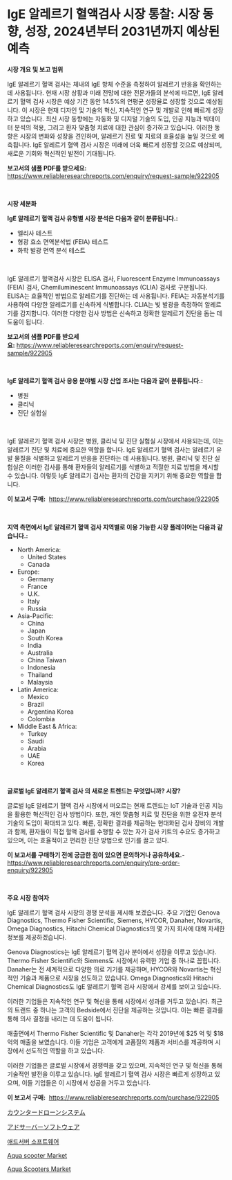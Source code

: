 <p><h1>IgE 알레르기 혈액검사 시장 통찰: 시장 동향, 성장, 2024년부터 2031년까지 예상된 예측</h1></p><p><strong>시장 개요 및 보고 범위</strong></p>
<p><p>IgE 알레르기 혈액 검사는 체내의 IgE 항체 수준을 측정하여 알레르기 반응을 확인하는데 사용됩니다. 현재 시장 상황과 미래 전망에 대한 전문가들의 분석에 따르면, IgE 알레르기 혈액 검사 시장은 예상 기간 동안 14.5%의 연평균 성장율로 성장할 것으로 예상됩니다. 이 시장은 현재 디자인 및 기술의 혁신, 지속적인 연구 및 개발로 인해 빠르게 성장하고 있습니다. 최신 시장 동향에는 자동화 및 디지털 기술의 도입, 인공 지능과 빅데이터 분석의 적용, 그리고 환자 맞춤형 치료에 대한 관심이 증가하고 있습니다. 이러한 동향은 시장의 변화와 성장을 견인하며, 알레르기 진료 및 치료의 효율성을 높일 것으로 예측됩니다. IgE 알레르기 혈액 검사 시장은 미래에 더욱 빠르게 성장할 것으로 예상되며, 새로운 기회와 혁신적인 발전이 기대됩니다.</p></p>
<p><strong>보고서의 샘플 PDF를 받으세요:</strong> <a href="https://www.reliableresearchreports.com/enquiry/request-sample/922905">https://www.reliableresearchreports.com/enquiry/request-sample/922905</a></p>
<p>&nbsp;</p>
<p><strong>시장 세분화</strong></p>
<p><strong>IgE 알레르기 혈액 검사 유형별 시장 분석은 다음과 같이 분류됩니다.:</strong></p>
<p><ul><li>엘리사 테스트</li><li>형광 효소 면역분석법 (FEIA) 테스트</li><li>화학 발광 면역 분석 테스트</li></ul></p>
<p>&nbsp;</p>
<p><p>IgE 알레르기 혈액검사 시장은 ELISA 검사, Fluorescent Enzyme Immunoassays (FEIA) 검사, Chemiluminescent Immunoassays (CLIA) 검사로 구분됩니다. ELISA는 효율적인 방법으로 알레르기를 진단하는 데 사용됩니다. FEIA는 자동분석기를 사용하여 다양한 알레르기를 신속하게 식별합니다. CLIA는 빛 발광을 측정하여 알레르기를 감지합니다. 이러한 다양한 검사 방법은 신속하고 정확한 알레르기 진단을 돕는 데 도움이 됩니다.</p></p>
<p><strong>보고서의 샘플 PDF를 받으세요:</strong>&nbsp;<a href="https://www.reliableresearchreports.com/enquiry/request-sample/922905">https://www.reliableresearchreports.com/enquiry/request-sample/922905</a></p>
<p>&nbsp;</p>
<p><strong> IgE 알레르기 혈액 검사 응용 분야별 시장 산업 조사는 다음과 같이 분류됩니다.:</strong></p>
<p><ul><li>병원</li><li>클리닉</li><li>진단 실험실</li></ul></p>
<p>&nbsp;</p>
<p><p>IgE 알레르기 혈액 검사 시장은 병원, 클리닉 및 진단 실험실 시장에서 사용되는데, 이는 알레르기 진단 및 치료에 중요한 역할을 합니다. IgE 알레르기 혈액 검사는 알레르기 유발 물질을 식별하고 알레르기 반응을 진단하는 데 사용됩니다. 병원, 클리닉 및 진단 실험실은 이러한 검사를 통해 환자들의 알레르기를 식별하고 적절한 치료 방법을 제시할 수 있습니다. 이렇듯 IgE 알레르기 검사는 환자의 건강을 지키기 위해 중요한 역할을 합니다.</p></p>
<p><strong>이 보고서 구매:</strong>&nbsp; <a href="https://www.reliableresearchreports.com/purchase/922905">https://www.reliableresearchreports.com/purchase/922905</a></p>
<p>&nbsp;</p>
<p><strong>지역 측면에서 IgE 알레르기 혈액 검사 지역별로 이용 가능한 시장 플레이어는 다음과 같습니다.:</strong></p>
<p><ul>
    <li>
        North America:
        <ul>
            <li>United States</li>
            <li>Canada</li>
        </ul>
    </li>
    <li>
        Europe:
        <ul>
            <li>Germany</li>
            <li>France</li>
            <li>U.K.</li>
            <li>Italy</li>
            <li>Russia</li>
        </ul>
    </li>
    <li>
        Asia-Pacific:
        <ul>
            <li>China</li>
            <li>Japan</li>
            <li>South Korea</li>
            <li>India</li>
            <li>Australia</li>
            <li>China Taiwan</li>
            <li>Indonesia</li>
            <li>Thailand</li>
            <li>Malaysia</li>
        </ul>
    </li>
    <li>
        Latin America:
        <ul>
            <li>Mexico</li>
            <li>Brazil</li>
            <li>Argentina Korea</li>
            <li>Colombia</li>
        </ul>
    </li>
    <li>
        Middle East & Africa:
        <ul>
            <li>Turkey</li>
            <li>Saudi</li>
            <li>Arabia</li>
            <li>UAE</li>
            <li>Korea</li>
        </ul>
    </li>
    </ul></p>
<p>&nbsp;</p>
<p><strong>글로벌 IgE 알레르기 혈액 검사 의 새로운 트렌드는 무엇입니까? 시장?</strong></p>
<p><p>글로벌 IgE 알레르기 혈액 검사 시장에서 떠오르는 현재 트렌드는 IoT 기술과 인공 지능을 활용한 혁신적인 검사 방법이다. 또한, 개인 맞춤형 치료 및 진단을 위한 유전자 분석 기술의 도입이 확대되고 있다. 빠른, 정확한 결과를 제공하는 현대화된 검사 장비의 개발과 함께, 환자들이 직접 혈액 검사를 수행할 수 있는 자가 검사 키트의 수요도 증가하고 있으며, 이는 효율적이고 편리한 진단 방법으로 인기를 끌고 있다.</p></p>
<p><strong>이 보고서를 구매하기 전에 궁금한 점이 있으면 문의하거나 공유하세요.</strong>- <a href="https://www.reliableresearchreports.com/enquiry/pre-order-enquiry/922905">https://www.reliableresearchreports.com/enquiry/pre-order-enquiry/922905</a></p>
<p>&nbsp;</p>
<p><strong>주요 시장 참여자</strong></p>
<p><p>IgE 알레르기 혈액 검사 시장의 경쟁 분석을 제시해 보겠습니다. 주요 기업인 Genova Diagnostics, Thermo Fisher Scientific, Siemens, HYCOR, Danaher, Novartis, Omega Diagnostics, Hitachi Chemical Diagnostics의 몇 가지 회사에 대해 자세한 정보를 제공하겠습니다. </p><p>Genova Diagnostics는 IgE 알레르기 혈액 검사 분야에서 성장을 이루고 있습니다. Thermo Fisher Scientific와 Siemens도 시장에서 유력한 기업 중 하나로 꼽힙니다. Danaher는 전 세계적으로 다양한 의료 기기를 제공하며, HYCOR와 Novartis는 혁신적인 기술과 제품으로 시장을 선도하고 있습니다. Omega Diagnostics와 Hitachi Chemical Diagnostics도 IgE 알레르기 혈액 검사 시장에서 강세를 보이고 있습니다.</p><p>이러한 기업들은 지속적인 연구 및 혁신을 통해 시장에서 성과를 거두고 있습니다. 최근의 트랜드 중 하나는 고객의 Bedside에서 진단을 제공하는 것입니다. 이는 빠른 결과를 통해 의사 결정을 내리는 데 도움이 됩니다.</p><p>매출면에서 Thermo Fisher Scientific 및 Danaher는 각각 2019년에 $25 억 및 $18 억의 매출을 보였습니다. 이들 기업은 고객에게 고품질의 제품과 서비스를 제공하며 시장에서 선도적인 역할을 하고 있습니다.</p><p>이러한 기업들은 글로벌 시장에서 경쟁력을 갖고 있으며, 지속적인 연구 및 혁신을 통해 기술적인 발전을 이루고 있습니다. IgE 알레르기 혈액 검사 시장은 빠르게 성장하고 있으며, 이들 기업들은 이 시장에서 성공을 거두고 있습니다.</p></p>
<p><strong>이 보고서 구매:</strong>&nbsp;&nbsp;<a href="https://www.reliableresearchreports.com/purchase/922905">https://www.reliableresearchreports.com/purchase/922905</a></p>
<p><p><a href="https://github.com/mohamedbakry57/Market-Research-Report-List-2/blob/main/5157778182565.md">カウンタードローンシステム</a></p><p><a href="https://github.com/lababdou/Market-Research-Report-List-2/blob/main/3714289182566.md">アドサーバーソフトウェア</a></p><p><a href="https://github.com/laholand/Market-Research-Report-List-2/blob/main/1476611182561.md">애드서버 소프트웨어</a></p><p><a href="https://issuu.com/reportprime-2/docs/aqua-scooter-market-size-2030.pptx">Aqua scooter Market</a></p><p><a href="https://issuu.com/reportprime-2/docs/aqua-scooters-market-size-2030.pptx">Aqua Scooters Market</a></p></p>
